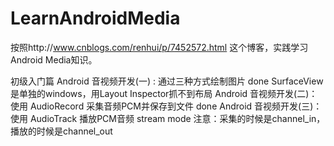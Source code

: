 # LearnAndroidMedia
按照http://www.cnblogs.com/renhui/p/7452572.html 这个博客，实践学习Android Media知识。

初级入门篇
    Android 音视频开发(一) : 通过三种方式绘制图片 done
        SurfaceView是单独的windows，用Layout Inspector抓不到布局
   Android 音视频开发(二)：使用 AudioRecord 采集音频PCM并保存到文件 done
   Android 音视频开发(三)：使用 AudioTrack 播放PCM音频 stream mode
        注意：采集的时候是channel_in，播放的时候是channel_out